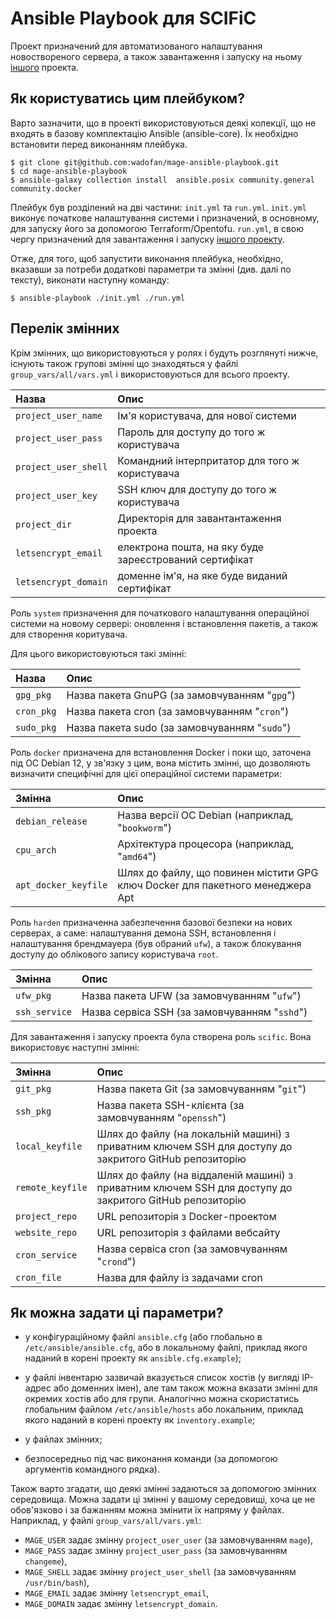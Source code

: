 # Ansible Playbook для SCIFiC

Проект призначений для автоматизованого налаштування новоствореного сервера, а також
завантаження і запуску на ньому [іншого](https://github.com/wadofan/mage-docker) проекта.


## Як користуватись цим плейбуком?

Варто зазначити, що в проекті використовуються деякі колекції,
що не входять в базову комплектацію Ansible (ansible-core). Їх
необхідно встановити перед виконанням плейбука.

```console
$ git clone git@github.com:wadofan/mage-ansible-playbook.git
$ cd mage-ansible-playbook
$ ansible-galaxy collection install  ansible.posix community.general community.docker
```

Плейбук був розділений на дві частини: `init.yml` та `run.yml`.
`init.yml` виконує початкове налаштування системи і призначений,
в основному, для запуску його за допомогою Terraform/Opentofu.
`run.yml`, в свою чергу призначений для завантаження і запуску 
[іншого проекту](https://github.com/wadofan/mage-docker).

Отже, для того, щоб запустити виконання плейбука, 
необхідно, вказавши за потреби додаткові параметри 
та змінні (див. далі по тексту), виконати наступну 
команду:

```console
$ ansible-playbook ./init.yml ./run.yml
```


## Перелік змінних

Крім змінних, що використовуються у ролях
і будуть розглянуті нижче, існують також
групові змінні що знаходяться у файлі
`group_vars/all/vars.yml` і використовуються
для всього проекту.

| Назва                | Опис                                                   |
| :------------------- | :----------------------------------------------------- |
| `project_user_name`  | Ім'я користувача, для нової системи                    |
| `project_user_pass`  | Пароль для доступу до того ж  користувача              |
| `project_user_shell` | Командний інтерпритатор для того ж користувача         |
| `project_user_key`   | SSH ключ для доступу до того ж користувача             |
| `project_dir`        | Директорія для завантантаження проекта                 |
| `letsencrypt_email`  | електрона пошта, на яку буде зареєстрований сертифікат |
| `letsencrypt_domain` | доменне ім'я, на яке буде виданий сертифікат           |

Роль `system` призначення для початкового налаштування
операційної системи на новому сервері: оновлення і
встановлення пакетів, а також для створення коритувача.

Для цього використовуються такі змінні:

| Назва      | Опис                                           |
| :--------- | :--------------------------------------------- |
| `gpg_pkg`  | Назва пакета GnuPG (за замовчуванням "`gpg`")  |
| `cron_pkg` | Назва пакета cron  (за замовчуванням "`cron`") |
| `sudo_pkg` | Назва пакета sudo  (за замовчуванням "`sudo`") |

Роль `docker` призначена для встановлення Docker і поки що,
заточена під ОС Debian 12, у зв'язку з цим, вона містить
змінні, що дозволяють визначити специфічні для цієї операційної
системи параметри:

| Змінна               | Опис                                             |
| :------------------- | :----------------------------------------------- |
| `debian_release`     | Назва версії ОС Debian (наприклад, "`bookworm`") |
| `cpu_arch`           | Архітектура процесора (наприклад, "`amd64`")     |
| `apt_docker_keyfile` | Шлях до файлу, що повинен містити GPG ключ Docker для пакетного менеджера Apt |

Роль `harden` призначенна забезпечення базової безпеки
на нових серверах, а саме: налаштування демона SSH,
встановлення і налаштування брендмауера (був обраний `ufw`),
а також блокування доступу до облікового запису користувача `root`.

| Змінна        | Опис                                         |
| :------------ | :------------------------------------------- |
| `ufw_pkg`     | Назва пакета UFW (за замовчуванням "`ufw`")  |
| `ssh_service` | Назва сервіса SSH (за замовчуванням "`sshd`")|

Для завантаження і запуску проекта була створена
роль `scific`. Вона використовує наступні змінні:

| Змінна                 | Опис |
| :--------------------- | :--- |
| `git_pkg`              | Назва пакета Git (за замовчуванням "`git`")             |
| `ssh_pkg`              | Назва пакета SSH-клієнта (за замовчуванням "`openssh`") |
| `local_keyfile`        | Шлях до файлу (на локальній машині) з приватним ключем SSH для доступу до закритого GitHub репозиторію  |
| `remote_keyfile`       | Шлях до файлу (на віддаленій машині) з приватним ключем SSH для доступу до закритого GitHub репозиторію |
| `project_repo`         | URL репозиторія з Docker-проектом  |
| `website_repo`         | URL репозиторія з файлами вебсайту |
| `cron_service`         | Назва сервіса cron (за замовчуванням "`crond`")        |
| `cron_file`            | Назва для файлу із задачами cron |

## Як можна задати ці параметри?

- у конфігураційному файлі `ansible.cfg` (або глобально в `/etc/ansible/ansible.cfg`,
або в локальному файлі, приклад якого наданий в корені проекту як `ansible.cfg.example`);

- у файлі інвентарю зазвичай вказується список хостів (у вигляді IP-адрес або
доменних імен), але там також можна вказати змінні для окремих хостів або
для групи. Аналогічно можна скористатись глобальним файлом `/etc/ansible/hosts`
або локальним, приклад якого наданий в корені проекту як `inventory.example`;

- у файлах змінних;

- безпосередньо під час виконання команди (за допомогою аргументів командного рядка).

Також варто згадати, що деякі змінні задаються за допомогою змінних середовища. 
Можна задати ці змінні у вашому середовищі, хоча це не обов'язково і за бажанням 
можна змінити їх напряму у файлах. Наприклад, у файлі `group_vars/all/vars.yml`:
- `MAGE_USER` задає змінну `project_user_user` (за замовчуванням `mage`),
- `MAGE_PASS` задає змінну `project_user_pass` (за замовчуванням `changeme`),
- `MAGE_SHELL` задає змінну `project_user_shell` (за замовчуванням `/usr/bin/bash`),
- `MAGE_EMAIL` задає змінну `letsencrypt_email`,
- `MAGE_DOMAIN` задає змінну `letsencrypt_domain`.


